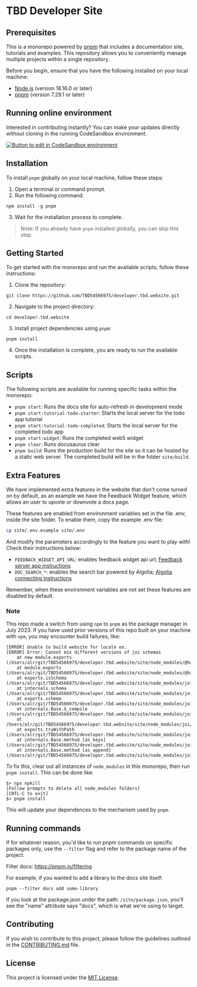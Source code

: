 # TBD Developer Site

## Prerequisites

This is a monorepo powered by [pnpm](https://pnpm.io/) that includes a documentation site, tutorials and examples. This repository allows you to conveniently manage multiple projects within a single repository.

Before you begin, ensure that you have the following installed on your local machine:

- [Node.js](https://nodejs.org/) (version 18.16.0 or later)
- [pnpm](https://pnpm.io/) (version 7.29.1 or later)

## Running online environment
Interested in contributing instantly? You can make your updates directly without cloning in the running CodeSandbox environment.

[![Button to edit in CodeSandbox environment](https://assets.codesandbox.io/github/button-edit-lime.svg)](https://codesandbox.io/p/github/TBD54566975/developer.tbd.website/main)

## Installation

To install `pnpm` globally on your local machine, follow these steps:

1. Open a terminal or command prompt.
2. Run the following command:

```shell
npm install -g pnpm
```

3. Wait for the installation process to complete.

> Note: If you already have `pnpm` installed globally, you can skip this step.

## Getting Started

To get started with the monorepo and run the available scripts, follow these instructions:

1. Clone the repository:

```shell
git clone https://github.com/TBD54566975/developer.tbd.website.git
```

2. Navigate to the project directory:

```shell
cd developer.tbd.website
```

3. Install project dependencies using `pnpm`:

```shell
pnpm install
```

4. Once the installation is complete, you are ready to run the available scripts.

## Scripts

The following scripts are available for running specific tasks within the monorepo:

- `pnpm start`: Runs the docs site for auto-refresh in development mode
- `pnpm start:tutorial-todo-starter`: Starts the local server for the todo app tutorial
- `pnpm start:tutorial-todo-completed`: Starts the local server for the completed todo app
- `pnpm start:widget`: Runs the completed web5 widget
- `pnpm clear`: Runs docusaurus clear
- `pnpm build`: Runs the production build for the site so it can be hosted by a static web server. The completed build will be in the folder `site/build`.

## Extra Features

We have implemented extra features in the website that don't come turned on by default, as an example we have the Feedback Widget feature, which allows an user to upvote or downvote a docs page. 

These features are enabled from environment variables set in the file .env, inside the site folder. To enable them, copy the example .env file:

```sh
cp site/.env.example site/.env
```

And modify the parameters accordingly to the feature you want to play with! Check their instructions below:

- `FEEDBACK_WIDGET_API_URL`: enables feedback widget api url; [Feedback server app instructions](./apps/feedback-server/README.md)
- `DOC_SEARCH_*`: enables the search bar powered by Algolia; [Algolia connecting instructions](https://docusaurus.io/docs/search#connecting-algolia)

Remember, when these environment variables are not set these features are disabled by default.

### Note

This repo made a switch from using `npm` to `pnpm` as the package manager in July 2023. If you have used prior versions of this repo built on your machine with `npm`, you may encounter build failures, like:

```
[ERROR] Unable to build website for locale en.
[ERROR] Error: Cannot mix different versions of joi schemas
    at new module.exports (/Users/alr/git/TBD54566975/developer.tbd.website/site/node_modules/@hapi/hoek/lib/error.js:23:19)
    at module.exports (/Users/alr/git/TBD54566975/developer.tbd.website/site/node_modules/@hapi/hoek/lib/assert.js:21:11)
    at exports.isSchema (/Users/alr/git/TBD54566975/developer.tbd.website/site/node_modules/joi/lib/common.js:132:5)
    at internals.schema (/Users/alr/git/TBD54566975/developer.tbd.website/site/node_modules/joi/lib/compile.js:66:16)
    at exports.schema (/Users/alr/git/TBD54566975/developer.tbd.website/site/node_modules/joi/lib/compile.js:17:26)
    at internals.Base.$_compile (/Users/alr/git/TBD54566975/developer.tbd.website/site/node_modules/joi/lib/base.js:646:24)
    at /Users/alr/git/TBD54566975/developer.tbd.website/site/node_modules/joi/lib/types/keys.js:262:92
    at exports.tryWithPath (/Users/alr/git/TBD54566975/developer.tbd.website/site/node_modules/joi/lib/common.js:176:16)
    at internals.Base.method [as keys] (/Users/alr/git/TBD54566975/developer.tbd.website/site/node_modules/joi/lib/types/keys.js:262:32)
    at internals.Base.method [as append] (/Users/alr/git/TBD54566975/developer.tbd.website/site/node_modules/joi/lib/types/keys.js:191:29)
```

To fix this, clear out all instances of `node_modules` in this monorepo, then run `pnpm install`. This can be done like:

```
$> npx npkill
[Follow prompts to delete all node_modules folders]
[CNTL-C to exit]
$> pnpm install
```

This will update your dependences to the mechanism used by `pnpm`.

## Running commands

If for whatever reason, you'd like to run pnpm commands on specific packages only, use the `--filter` flag and refer to the package name of the project.

Filter docs: https://pnpm.io/filtering

For example, if you wanted to add a library to the docs site itself:

`pnpm --filter docs add some-library`

If you look at the package.json under the path: `/site/package.json`, you'll see the "name" attribute says "docs", which is what we're using to target.

## Contributing

If you wish to contribute to this project, please follow the guidelines outlined in the [CONTRIBUTING.md](CONTRIBUTING.md) file.

## License

This project is licensed under the [MIT License](LICENSE).
